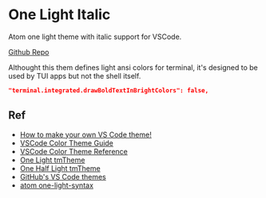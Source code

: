 # One Light Italic

Atom one light theme with italic support for VSCode.

[Github Repo](https://github.com/laggardkernel/vscode-theme-onelight)

Althought this them defines light ansi colors for terminal, it's designed to be used by TUI apps but not the shell itself.

```json
"terminal.integrated.drawBoldTextInBrightColors": false,
```

## Ref

- [How to make your own VS Code theme!](https://www.youtube.com/watch?v=pGzssFNtWXw)
- [VSCode Color Theme Guide](https://code.visualstudio.com/api/extension-guides/color-theme)
- [VSCode Color Theme Reference](https://code.visualstudio.com/api/references/theme-color)
- [One Light tmTheme](https://github.com/akamud/vscode-theme-onelight/blob/master/themes/OneLight.old.tmTheme)
- [One Half Light tmTheme](https://tmtheme-editor.herokuapp.com/#!/editor/theme/One%20Half%20Light)
- [GitHub's VS Code themes](https://marketplace.visualstudio.com/items?itemName=GitHub.github-vscode-theme)
- [atom one-light-syntax](https://github.com/atom/atom/tree/master/packages/one-light-syntax)
